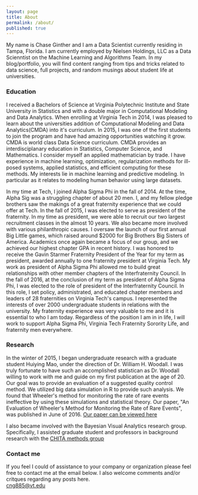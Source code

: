 ```yaml
---
layout: page
title: About
permalink: /about/
published: true
---
```


My name is Chase Ginther and I am a Data Scientist currently residing in Tampa, Florida. I am currently employed by Nielsen Holdings, LLC as a Data Scienntist on the Machine Learning and Algorithms Team. In my blog/portfolio, you will find content ranging from tips and tricks related to data science, full projects, and random musings about student life at universities.

### Education
I received a Bachelors of Science at Virginia Polytechnic Institute and State University in Statistics and with a double major in  Computational Modeling and Data Analytics. When enrolling at Virginia Tech in 2014, I was pleased to learn about the universities addition of Computational Modeling and Data Analytics(CMDA) into it's curriculum. In 2015, I was one of the first students to join the program and have had amazing opportunities watching it grow. CMDA is world class Data Science curriculum. CMDA provides an interdisciplanary education in Statistics, Computer Science, and Mathematics. I consider myself an applied mathematician by trade. I have experience in machine learning, optimization, regularization methods for ill-posed systems, applied statistics, and efficient computing for these methods. My interests lie in machine learning and predictive modeling. In particular as it relates to modeling human behavior using large datasets.

In my time at Tech, I joined Alpha Sigma Phi in the fall of 2014. At the time, Alpha Sig was a struggling chapter of about 20 men. I, and my fellow pledge brothers saw the makings of a great fraternity experience that we could offer at Tech. In the fall of 2015, I was elected to serve as president of the fraternity. In my time as president, we were able to recruit our two largest recruitment classes in the almost 10 years. We also became more involved with various philanthropic causes. I oversaw the launch of our first annual Big Little games, which raised around $2000 for Big Brothers Big Sisters of America. Academics once again became a focus of our group, and we achieved our highest chapter GPA in recent history. I was honored to receive the Gavin Starmer Fraternity President of the Year for my term as president, awarded annually to one fraternity president at Virginia Tech. My work as president of Alpha Sigma Phi allowed me to build great relationships with other member chapters of the Interfraternity Council. In the fall of 2016, at the conclusion of my term as president of Alpha Sigma Phi, I was elected to the role of president of the Interfraternity Council. In this role, I set policy, administrated, and educated chapter members and leaders of 28 fraternities on Virginia Tech's campus. I represented the interests of over 2000 undergraduate students in relations with the university. My fraternity experience was very valuable to me and it is essential to who I am today. Regardless of the position I am in in life, I will work to support Alpha Sigma Phi, Virginia Tech Fraternity Sorority Life, and fraternity men everywhere. 

### Research
In the winter of 2015, I began undergraduate research with a graduate student Huiying Mao, under the direction of Dr. William H. Woodall. I was truly fortunate to have such an accomplished statistican as Dr. Woodall willing to work with me and guide on my first publication at the age of 20. Our goal was to provide an evaluation of a suggested quality control method. We utilized big data simulation in R to provide such analysis. We found that Wheeler's method for monitoring the rate of rare events ineffective by using these simulations and statistical theory. Our paper, "An Evaluation of Wheeler's Method for Monitoring the Rate of Rare Events", was published in June of 2016. [Our paper can be viewed here](http://onlinelibrary.wiley.com/doi/10.1002/qre.2024/abstract)

I also became involved with the Bayesian Visual Analytics research group. Specifically, I assisted graduate student and professors in background research with the [CHITA methods group](https://infovis.cs.vt.edu/content/chita-project) 



### Contact me
If you feel I could of assistance to your company or organization please feel free to contact me at the email below. I also welcome comments and/or critques regarding any posts here.  
[cng885@vt.edu](mailto:cng885@vt.edu)
